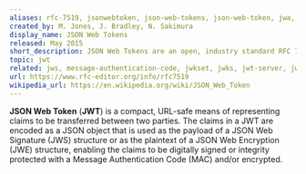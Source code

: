 ```yaml
---
aliases: rfc-7519, jsonwebtoken, json-web-tokens, json-web-token, jwa, jwt-authentication, jwt-auth, jwt-token, jwt-tokens
created_by: M. Jones, J. Bradley, N. Sakimura
display_name: JSON Web Tokens
released: May 2015
short_description: JSON Web Tokens are an open, industry standard RFC 7519 method for representing claims securely between two parties.
topic: jwt
related: jws, message-authentication-code, jwkset, jwks, jwt-server, jwt-client, jwt-claims, jwt-bearer-tokens, jwe, jwk
url: https://www.rfc-editor.org/info/rfc7519
wikipedia_url: https://en.wikipedia.org/wiki/JSON_Web_Token
---
```

**JSON Web Token** (**JWT**) is a compact, URL-safe means of representing claims to be transferred between two parties. The claims in a JWT are encoded as a JSON object that is used as the payload of a JSON Web Signature (JWS) structure or as the plaintext of a JSON Web Encryption (JWE) structure, enabling the claims to be digitally signed or integrity protected with a Message Authentication Code (MAC) and/or encrypted.
